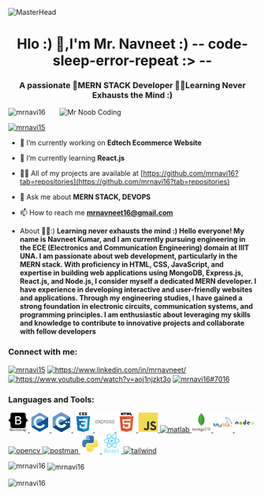 ![MasterHead](https://share.creavite.co/qWcVdlpkky8TDHx3.gif?style=plastic)
<h1 align="center">Hlo :) 👋,I'm Mr. Navneet :) -- code-sleep-error-repeat :> -- </h1>
<h3 align="center">A passionate 🔭MERN STACK Developer 🤹🏻Learning Never Exhausts the Mind :)</h3>
<img align="right" alt="Mr Noob Coding" width="400" src="https://camo.githubusercontent.com/5ddf73ad3a205111cf8c686f687fc216c2946a75005718c8da5b837ad9de78c9/68747470733a2f2f7468756d62732e6766796361742e636f6d2f4576696c4e657874446576696c666973682d736d616c6c2e676966"/>

<p align="left"> <img src="https://komarev.com/ghpvc/?username=mrnavi16&label=Profile%20views&color=0e75b6&style=flat" alt="mrnavi16" /> </p>

<p align="left"> <a href="https://twitter.com/mrnavi15" target="blank"><img src="https://img.shields.io/twitter/follow/mrnavi15?logo=twitter&style=for-the-badge" alt="mrnavi15" /></a> </p>

- 🔭 I’m currently working on **Edtech Ecommerce Website**

- 🌱 I’m currently learning **React.js**

- 👨‍💻 All of my projects are available at [https://github.com/mrnavi16?tab=repositories](https://github.com/mrnavi16?tab=repositories)

- 💬 Ask me about **MERN STACK, DEVOPS**

- 📫 How to reach me **mrnavneet16@gmail.com**

- About 👨‍💻:) **Learning never exhausts the mind :) Hello everyone! My name is Navneet Kumar, and I am currently pursuing engineering in the ECE (Electronics and Communication Engineering) domain at IIIT UNA. I am passionate about web development, particularly in the MERN stack. With proficiency in HTML, CSS, JavaScript, and expertise in building web applications using MongoDB, Express.js, React.js, and Node.js, I consider myself a dedicated MERN developer. I have experience in developing interactive and user-friendly websites and applications. Through my engineering studies, I have gained a strong foundation in electronic circuits, communication systems, and programming principles. I am enthusiastic about leveraging my skills and knowledge to contribute to innovative projects and collaborate with fellow developers**

<h3 align="left">Connect with me:</h3>
<p align="left">
<a href="https://twitter.com/MrNavi15" target="blank"><img align="center" src="https://raw.githubusercontent.com/rahuldkjain/github-profile-readme-generator/master/src/images/icons/Social/twitter.svg" alt="mrnavi15" height="30" width="40" /></a>
<a href="https://www.linkedin.com/in/mrnavneet/" target="blank"><img align="center" src="https://raw.githubusercontent.com/rahuldkjain/github-profile-readme-generator/master/src/images/icons/Social/linked-in-alt.svg" alt="https://www.linkedin.com/in/mrnavneet/" height="30" width="40" /></a>
<a href="https://www.youtube.com/c/https://www.youtube.com/watch?v=aoj1njzkt3o" target="blank"><img align="center" src="https://raw.githubusercontent.com/rahuldkjain/github-profile-readme-generator/master/src/images/icons/Social/youtube.svg" alt="https://www.youtube.com/watch?v=aoj1njzkt3o" height="30" width="40" /></a>
<a href="https://discord.gg/mrnavi16#7016" target="blank"><img align="center" src="https://raw.githubusercontent.com/rahuldkjain/github-profile-readme-generator/master/src/images/icons/Social/discord.svg" alt="mrnavi16#7016" height="30" width="40" /></a>
</p>

<h3 align="left">Languages and Tools:</h3>
<p align="left"> <a href="https://getbootstrap.com" target="_blank" rel="noreferrer"> <img src="https://raw.githubusercontent.com/devicons/devicon/master/icons/bootstrap/bootstrap-plain-wordmark.svg" alt="bootstrap" width="40" height="40"/> </a> <a href="https://www.cprogramming.com/" target="_blank" rel="noreferrer"> <img src="https://raw.githubusercontent.com/devicons/devicon/master/icons/c/c-original.svg" alt="c" width="40" height="40"/> </a> <a href="https://www.w3schools.com/cpp/" target="_blank" rel="noreferrer"> <img src="https://raw.githubusercontent.com/devicons/devicon/master/icons/cplusplus/cplusplus-original.svg" alt="cplusplus" width="40" height="40"/> </a> <a href="https://www.w3schools.com/css/" target="_blank" rel="noreferrer"> <img src="https://raw.githubusercontent.com/devicons/devicon/master/icons/css3/css3-original-wordmark.svg" alt="css3" width="40" height="40"/> </a> <a href="https://expressjs.com" target="_blank" rel="noreferrer"> <img src="https://raw.githubusercontent.com/devicons/devicon/master/icons/express/express-original-wordmark.svg" alt="express" width="40" height="40"/> </a> <a href="https://www.w3.org/html/" target="_blank" rel="noreferrer"> <img src="https://raw.githubusercontent.com/devicons/devicon/master/icons/html5/html5-original-wordmark.svg" alt="html5" width="40" height="40"/> </a> <a href="https://developer.mozilla.org/en-US/docs/Web/JavaScript" target="_blank" rel="noreferrer"> <img src="https://raw.githubusercontent.com/devicons/devicon/master/icons/javascript/javascript-original.svg" alt="javascript" width="40" height="40"/> </a> <a href="https://www.mathworks.com/" target="_blank" rel="noreferrer"> <img src="https://upload.wikimedia.org/wikipedia/commons/2/21/Matlab_Logo.png" alt="matlab" width="40" height="40"/> </a> <a href="https://www.mongodb.com/" target="_blank" rel="noreferrer"> <img src="https://raw.githubusercontent.com/devicons/devicon/master/icons/mongodb/mongodb-original-wordmark.svg" alt="mongodb" width="40" height="40"/> </a> <a href="https://www.mysql.com/" target="_blank" rel="noreferrer"> <img src="https://raw.githubusercontent.com/devicons/devicon/master/icons/mysql/mysql-original-wordmark.svg" alt="mysql" width="40" height="40"/> </a> <a href="https://nodejs.org" target="_blank" rel="noreferrer"> <img src="https://raw.githubusercontent.com/devicons/devicon/master/icons/nodejs/nodejs-original-wordmark.svg" alt="nodejs" width="40" height="40"/> </a> <a href="https://opencv.org/" target="_blank" rel="noreferrer"> <img src="https://www.vectorlogo.zone/logos/opencv/opencv-icon.svg" alt="opencv" width="40" height="40"/> </a> <a href="https://postman.com" target="_blank" rel="noreferrer"> <img src="https://www.vectorlogo.zone/logos/getpostman/getpostman-icon.svg" alt="postman" width="40" height="40"/> </a> <a href="https://www.python.org" target="_blank" rel="noreferrer"> <img src="https://raw.githubusercontent.com/devicons/devicon/master/icons/python/python-original.svg" alt="python" width="40" height="40"/> </a> <a href="https://reactjs.org/" target="_blank" rel="noreferrer"> <img src="https://raw.githubusercontent.com/devicons/devicon/master/icons/react/react-original-wordmark.svg" alt="react" width="40" height="40"/> </a> <a href="https://tailwindcss.com/" target="_blank" rel="noreferrer"> <img src="https://www.vectorlogo.zone/logos/tailwindcss/tailwindcss-icon.svg" alt="tailwind" width="40" height="40"/> </a> </p>

<p><img align="left" src="https://github-readme-stats.vercel.app/api/top-langs?username=mrnavi16&show_icons=true&locale=en&layout=compact" alt="mrnavi16" /></p>

<p>&nbsp;<img align="center" src="https://github-readme-stats.vercel.app/api?username=mrnavi16&show_icons=true&locale=en" alt="mrnavi16" /></p>

<p><img align="center" src="https://github-readme-streak-stats.herokuapp.com/?user=mrnavi16&" alt="mrnavi16" /></p>
